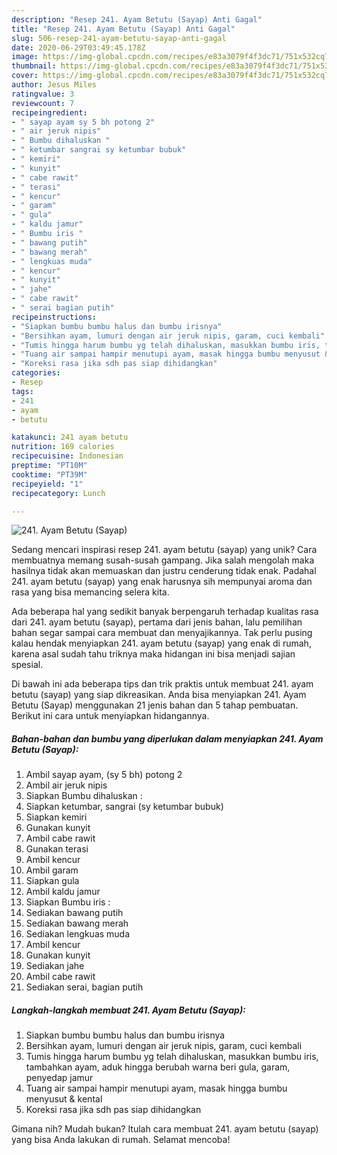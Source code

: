 ```yaml
---
description: "Resep 241. Ayam Betutu (Sayap) Anti Gagal"
title: "Resep 241. Ayam Betutu (Sayap) Anti Gagal"
slug: 506-resep-241-ayam-betutu-sayap-anti-gagal
date: 2020-06-29T03:49:45.178Z
image: https://img-global.cpcdn.com/recipes/e83a3079f4f3dc71/751x532cq70/241-ayam-betutu-sayap-foto-resep-utama.jpg
thumbnail: https://img-global.cpcdn.com/recipes/e83a3079f4f3dc71/751x532cq70/241-ayam-betutu-sayap-foto-resep-utama.jpg
cover: https://img-global.cpcdn.com/recipes/e83a3079f4f3dc71/751x532cq70/241-ayam-betutu-sayap-foto-resep-utama.jpg
author: Jesus Miles
ratingvalue: 3
reviewcount: 7
recipeingredient:
- " sayap ayam sy 5 bh potong 2"
- " air jeruk nipis"
- " Bumbu dihaluskan "
- " ketumbar sangrai sy ketumbar bubuk"
- " kemiri"
- " kunyit"
- " cabe rawit"
- " terasi"
- " kencur"
- " garam"
- " gula"
- " kaldu jamur"
- " Bumbu iris "
- " bawang putih"
- " bawang merah"
- " lengkuas muda"
- " kencur"
- " kunyit"
- " jahe"
- " cabe rawit"
- " serai bagian putih"
recipeinstructions:
- "Siapkan bumbu bumbu halus dan bumbu irisnya"
- "Bersihkan ayam, lumuri dengan air jeruk nipis, garam, cuci kembali"
- "Tumis hingga harum bumbu yg telah dihaluskan, masukkan bumbu iris, tambahkan ayam, aduk hingga berubah warna beri gula, garam, penyedap jamur"
- "Tuang air sampai hampir menutupi ayam, masak hingga bumbu menyusut &amp; kental"
- "Koreksi rasa jika sdh pas siap dihidangkan"
categories:
- Resep
tags:
- 241
- ayam
- betutu

katakunci: 241 ayam betutu 
nutrition: 169 calories
recipecuisine: Indonesian
preptime: "PT10M"
cooktime: "PT39M"
recipeyield: "1"
recipecategory: Lunch

---
```



![241. Ayam Betutu (Sayap)](https://img-global.cpcdn.com/recipes/e83a3079f4f3dc71/751x532cq70/241-ayam-betutu-sayap-foto-resep-utama.jpg)

Sedang mencari inspirasi resep 241. ayam betutu (sayap) yang unik? Cara membuatnya memang susah-susah gampang. Jika salah mengolah maka hasilnya tidak akan memuaskan dan justru cenderung tidak enak. Padahal 241. ayam betutu (sayap) yang enak harusnya sih mempunyai aroma dan rasa yang bisa memancing selera kita.



Ada beberapa hal yang sedikit banyak berpengaruh terhadap kualitas rasa dari 241. ayam betutu (sayap), pertama dari jenis bahan, lalu pemilihan bahan segar sampai cara membuat dan menyajikannya. Tak perlu pusing kalau hendak menyiapkan 241. ayam betutu (sayap) yang enak di rumah, karena asal sudah tahu triknya maka hidangan ini bisa menjadi sajian spesial.


Di bawah ini ada beberapa tips dan trik praktis untuk membuat 241. ayam betutu (sayap) yang siap dikreasikan. Anda bisa menyiapkan 241. Ayam Betutu (Sayap) menggunakan 21 jenis bahan dan 5 tahap pembuatan. Berikut ini cara untuk menyiapkan hidangannya.

<!--inarticleads1-->

##### Bahan-bahan dan bumbu yang diperlukan dalam menyiapkan 241. Ayam Betutu (Sayap):

1. Ambil  sayap ayam, (sy 5 bh) potong 2
1. Ambil  air jeruk nipis
1. Siapkan  Bumbu dihaluskan :
1. Siapkan  ketumbar, sangrai (sy ketumbar bubuk)
1. Siapkan  kemiri
1. Gunakan  kunyit
1. Ambil  cabe rawit
1. Gunakan  terasi
1. Ambil  kencur
1. Ambil  garam
1. Siapkan  gula
1. Ambil  kaldu jamur
1. Siapkan  Bumbu iris :
1. Sediakan  bawang putih
1. Sediakan  bawang merah
1. Sediakan  lengkuas muda
1. Ambil  kencur
1. Gunakan  kunyit
1. Sediakan  jahe
1. Ambil  cabe rawit
1. Sediakan  serai, bagian putih




<!--inarticleads2-->

##### Langkah-langkah membuat 241. Ayam Betutu (Sayap):

1. Siapkan bumbu bumbu halus dan bumbu irisnya
1. Bersihkan ayam, lumuri dengan air jeruk nipis, garam, cuci kembali
1. Tumis hingga harum bumbu yg telah dihaluskan, masukkan bumbu iris, tambahkan ayam, aduk hingga berubah warna beri gula, garam, penyedap jamur
1. Tuang air sampai hampir menutupi ayam, masak hingga bumbu menyusut &amp; kental
1. Koreksi rasa jika sdh pas siap dihidangkan




Gimana nih? Mudah bukan? Itulah cara membuat 241. ayam betutu (sayap) yang bisa Anda lakukan di rumah. Selamat mencoba!

